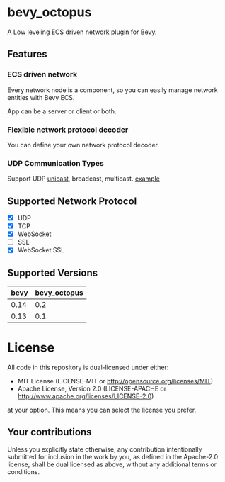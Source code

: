 # bevy_octopus

A Low leveling ECS driven network plugin for Bevy.

## Features

### ECS driven network

Every network node is a component, so you can easily manage network entities with Bevy ECS.

App can be a server or client or both.

### Flexible network protocol decoder

You can define your own network protocol decoder.

### UDP Communication Types

Support UDP [unicast](https://github.com/foxzool/bevy_octopus/blob/main/examples/udp_send_and_recv.rs), broadcast,
multicast. [example](https://github.com/foxzool/bevy_octopus/blob/main/examples/udp_complex.rs)

## Supported Network Protocol

- [x] UDP
- [x] TCP
- [x] WebSocket
- [ ] SSL
- [x] WebSocket SSL

## Supported Versions

| bevy | bevy_octopus |
|------|--------------|
| 0.14 | 0.2          |
| 0.13 | 0.1          |

# License

All code in this repository is dual-licensed under either:

- MIT License (LICENSE-MIT or <http://opensource.org/licenses/MIT>)
- Apache License, Version 2.0 (LICENSE-APACHE or <http://www.apache.org/licenses/LICENSE-2.0>)

at your option. This means you can select the license you prefer.

## Your contributions

Unless you explicitly state otherwise, any contribution intentionally submitted for inclusion in the
work by you, as defined in the Apache-2.0 license, shall be dual licensed as above, without any
additional terms or conditions.
